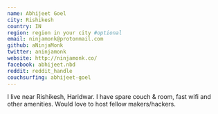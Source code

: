 ```yaml
---
name: Abhijeet Goel
city: Rishikesh
country: IN
region: region in your city #optional
email: ninjamonk@protonmail.com
github: aNinjaMonk
twitter: aninjamonk
website: http://ninjamonk.co/
facebook: abhijeet.nbd
reddit: reddit_handle
couchsurfing: abhijeet-goel
---
```


I live near Rishikesh, Haridwar. I have spare couch & room, fast wifi and other amenities. 
Would love to host fellow makers/hackers. 
